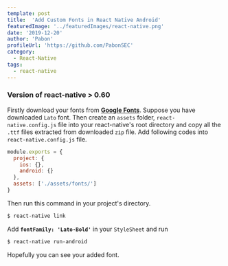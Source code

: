 ```yaml
---
template: post
title:  'Add Custom Fonts in React Native Android'
featuredImage: '../featuredImages/react-native.png'
date: '2019-12-20'
author: 'Pabon'
profileUrl: 'https://github.com/PabonSEC'
category:
  - React-Native
tags: 
  - react-native
---
```


### Version of react-native > 0.60

Firstly download your fonts from **[Google Fonts](https://fonts.google.com/)**. Suppose you have downloaded `Lato` font. Then create an `assets` folder, `react-native.config.js` file into your react-native's root directory and copy all the `.ttf` files extracted from  downloaded `zip` file. Add following codes into `react-native.config.js` file.

<div class=fakeMenu>
</div>

```javascript
module.exports = {
  project: {
    ios: {},
    android: {}
  },
  assets: ['./assets/fonts/']
}
```

Then run this command in your project's directory.

<div class=fakeMenu>
  <div class="fakeButtons fakeClose"></div>
  <div class="fakeButtons fakeMinimize"></div>
  <div class="fakeButtons fakeZoom"></div>
</div>

```bash
$ react-native link
```

Add **`fontFamily: 'Lato-Bold'`** in your `StyleSheet` and run

<div class=fakeMenu>
  <div class="fakeButtons fakeClose"></div>
  <div class="fakeButtons fakeMinimize"></div>
  <div class="fakeButtons fakeZoom"></div>
</div>

```bash
$ react-native run-android
```

Hopefully you can see your added font.
